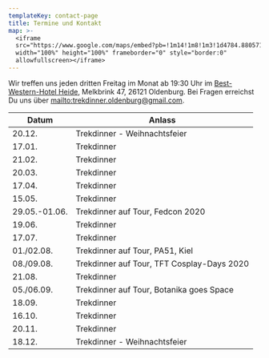 ```yaml
---
templateKey: contact-page
title: Termine und Kontakt
map: >-
  <iframe
  src="https://www.google.com/maps/embed?pb=!1m14!1m8!1m3!1d4784.880571811187!2d8.202221!3d53.156139!3m2!1i1024!2i768!4f13.1!3m3!1m2!1s0x0%3A0xc8970fb1feaefc4c!2sBest+Western+Hotel+Heide+Oldenburg!5e0!3m2!1sen!2sus!4v1563031014541!5m2!1sen!2sus"
  width="100%" height="100%" frameborder="0" style="border:0"
  allowfullscreen></iframe>
---
```

Wir treffen uns jeden dritten Freitag im Monat ab 19:30 Uhr im [Best-Western-Hotel Heide](https://www.hotel-heide-oldenburg.de/), Melkbrink 47, 26121 Oldenburg. Bei Fragen erreichst Du uns über <mailto:trekdinner.oldenburg@gmail.com>.

| Datum         | Anlass                                     |
| ------------- | -------------------------------------------|
| 20.12.        | Trekdinner - Weihnachtsfeier               |
| 17.01.        | Trekdinner                                 |
| 21.02.        | Trekdinner                                 |
| 20.03.        | Trekdinner                                 |
| 17.04.        | Trekdinner                                 |
| 15.05.        | Trekdinner                                 |
| 29.05.-01.06. | Trekdinner auf Tour, Fedcon 2020           |
| 19.06.        | Trekdinner                                 |
| 17.07.        | Trekdinner                                 |
| 01./02.08.    | Trekdinner auf Tour, PA51, Kiel            |
| 08./09.08.    | Trekdinner auf Tour, TFT Cosplay-Days 2020 |
| 21.08.        | Trekdinner                                 |
| 05./06.09.    | Trekdinner auf Tour, Botanika goes Space   |
| 18.09.        | Trekdinner                                 |
| 16.10.        | Trekdinner                                 |
| 20.11.        | Trekdinner                                 |
| 18.12.        | Trekdinner - Weihnachtsfeier               |
